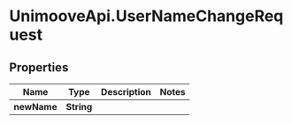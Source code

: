 # UnimooveApi.UserNameChangeRequest

## Properties
Name | Type | Description | Notes
------------ | ------------- | ------------- | -------------
**newName** | **String** |  | 


